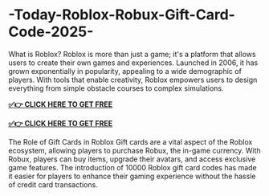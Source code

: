 # -Today-Roblox-Robux-Gift-Card-Code-2025-
What is Roblox?
Roblox is more than just a game; it's a platform that allows users to create their own games and experiences. Launched in 2006, it has grown exponentially in popularity, appealing to a wide demographic of players. With tools that enable creativity, Roblox empowers users to design everything from simple obstacle courses to complex simulations.

**[✅👉 CLICK HERE TO GET FREE](https://bestoffersnew.xyz/All)**

**[✅👉 CLICK HERE TO GET FREE](https://bestoffersnew.xyz/All)**

The Role of Gift Cards in Roblox
Gift cards are a vital aspect of the Roblox ecosystem, allowing players to purchase Robux, the in-game currency. With Robux, players can buy items, upgrade their avatars, and access exclusive game features. The introduction of 10000 Roblox gift card codes has made it easier for players to enhance their gaming experience without the hassle of credit card transactions.
